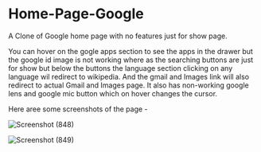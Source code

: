 # Home-Page-Google

A Clone of Google home page with no features just for show page.

You can hover on the gogle apps section to see the apps in the drawer but the google id image is not working where as the searching buttons are just for show but below the buttons the language section clicking on any language wil redirect to wikipedia.
And the gmail and Images link will also redirect to actual Gmail and Images page.
It also has non-working google lens and google mic button which on hover changes the cursor.

Here aree some screenshots of the page - 

![Screenshot (848)](https://user-images.githubusercontent.com/108271216/235061849-d7cf02e0-1e88-44d9-93ba-9269db437465.png)

![Screenshot (849)](https://user-images.githubusercontent.com/108271216/235061863-0cc277f1-7e2a-4aa0-b1cf-30b6dd12ef58.png)
